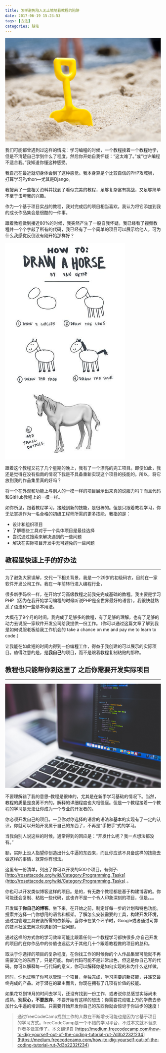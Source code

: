 ```yaml
---
title: 怎样避免陷入无止境地看教程的陷阱
date: 2017-06-19 15:23:53
tags: [方法]
categories: 随笔
---
```


![](learn-minds-2017-06-19/1.jpeg)

我们可能都曾遇到过这样的情况：学习编程的时候，一个教程接着一个教程地学，但是不清楚自己学到什么了程度。然后你开始自我怀疑：“这太难了。”或“也许编程不适合我。”我知道你懂这种感受。

我自己在最近就切身体会到了这种感觉。我本身算是个比较自信的PHP攻城狮，打算学习Python—尤其是Django。

我搜索了一些相关资料并找到了看似完美的教程，足够复杂富有挑战，又足够简单不至于击垮我的兴趣。

作为一个基于项目实战的教程，我对完成后的项目相当喜欢。我认为将它添加到我的成长作品集会是很酷的一件事。

跟着教程做到接近80%的时候，我突然产生了一股自我怀疑。我已经看了视频教程并一个个字敲了所有的代码，我已经有了一个简单的项目可以展示给他人，可为什么我感觉反倒没有刚开始那样好？

![](learn-minds-2017-06-19/2.jpg)

跟着这个教程又花了几个星期的晚上，我有了一个漂亮的完工项目。即便如此，我还是觉得在没有指南的情况下我是不具备重新实现这个项目的技能的。所以，将它放到我的作品集里真的好吗？

将一个在外观和功能上与别人的一模一样的项目展示出来真的说服力吗？而且代码和GitHub教程上的一模一样。

如你所见，跟着教程学习，接触到新的技能，是很棒的。但是只跟着教程学习，你无法掌握作为一名合格的初级工程师所需的更多技能，我指的是：

* 设计和组织项目
* 了解哪些工具对于一个具体项目是最佳选择
* 尝试通过搜索来解决遇到的一些问题
* 解决在实际项目开发中无可避免的一些问题

## 教程是快速上手的好办法
---

为了避免大家误解，交代一下相关背景，我是一个29岁的初级码农，目前在一家软件开发公司工作。我在一年前转行进入编程行业，

很多新手码农一样，在开始学习高级教程之前我先完成基础的教程。我主要是学习PHP（因为在我开始学习编程的时候听说PHP是全世界最好的语言），我很快就熟悉了语法和一些基本用法。

大概花了9个月的时间，我完成了足够多的教程，有了足够的理解，也有了足够的动力去说服一家软件开发公司给我提供一份工作。（你可以通过这篇文章了解到我是如何说服老板给我工作机会的 take a chance on me and pay me to learn to code.）

让我能在如此短的时间内得到一份编程工作，得益于我创建的可以展示的实际项目。值得注意的是，是**我自己**的项目，而不是跟着教程复制粘贴的那种。

## 教程也只能帮你到这里了 之后你需要开发实际项目
---

![](learn-minds-2017-06-19/3.jpeg)



不要理解错了我的意思–教程是很棒的，尤其是在新手学习基础的情况下。当然，教程的质量是良莠不齐的，解释的详细程度也大相径庭。但是一个教程接着一个教程的学习是无法让你成为一个专业的开发者的。

你必须开发自己的项目。一旦你对你选择的语言的语法和基本的实现有了一定的认识，你就可以开始开发属于自己的东西了，不再是“手把手”式的学习。

当我向别人说这些的时候，通常得到的回应是：“开发什么呢？我一点想法都没有。”

额，实际上没人指望你创造出什么牛逼的东西来，而且你应该不具备这样的技能去做这样的事情，就算你有想法。

这里有一份清单，列出了你可以开发的500个项目，有例子: [http://rosettacode.org/wiki/Category:Programming_Tasks](http://rosettacode.org/wiki/Category:Programming_Tasks) 。

你也可以开发类似博客这样的项目。是的，有无数个教程都是基于构建博客的。你可能还会复制、粘贴一些代码，这也许不是一个令人印象深刻的项目，但是。。。

开发属于**你自己的博客**。坐下来，在开始之前，制定好每一步的计划和特色功能。搜索并选择一门你想用的语言和框架。了解怎么安装需要的工具，构建开发环境，通过包管理工具安装所需的依赖等。当你卡在某个环节时，Google或者通过可靠的技术社区去解决你遇到的一些问题。

通过这样的方式你的学习效率可能比跟着任何一个教程学习都快很多,你自己开发的项目的在你作品中的价值也远远大于其他几十个跟着教程做的项目的总和。

取决于你选择的项目的复杂程度，在你找工作的时候你的个人作品集里可能就不再需要其他的东西了，只是可能。你的代码可能不是非常出色，但这是你自己写的代码。你可以解释每一行代码的意义，你可以解释你是如何实现的和为什么这样做。

同时，你也证明了你可以管理一个项目，单独完成，学习需要的新技能，并递交最终完成的产品。对于潜在的雇主而言，你现在拥有了几项有价值的技能。

如果花12到18月的时间去学习，还没有找到一份工作，或者说你总感觉实际尚未成熟，**别灰心，不要放弃**。不要开始有这样的想法：你需要花动辄上万的学费去参加什么牛逼的培训班。只需要开始开发你自己的东西你就会惊讶于你进步的速度！

> 通过freeCodeCamp找到工作的人数在不断增长可能也是因为它基于项目的学习方式。freeCodeCamp是一个不错的学习平台，不过本文就不替原作者多做宣传了。本文翻译自 [https://medium.freecodecamp.com/how-to-dig-yourself-out-of-the-coding-tutorial-rut-7d3b2232f234](https://medium.freecodecamp.com/how-to-dig-yourself-out-of-the-coding-tutorial-rut-7d3b2232f234)